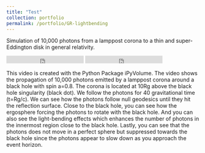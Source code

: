 ```yaml
---
title: "Test"
collection: portfolio
permalink: /portfolio/GR-lightbending
---
```

Simulation of 10,000 photons from a lamppost corona to a thin and super-Eddington disk in general relativity.
<div class="video_wrapper">
<iframe width="40%" height="20" src="https://www.youtube.com/embed/RYWbcVQG_Ww" title="Thin Disk" frameborder="0" allowfullscreen></iframe>
<iframe width="40%" height="20" src="https://www.youtube.com/embed/BFdu8k88fXs" title="Super-Eddington Disk"frameborder="0" allowfullscreen></iframe>


This video is created with the Python Package iPyVolume. 
The video shows the propagation of 10,000 photons emitted by a lamppost corona around a black hole with spin a=0.8. The corona is located at 10Rg above the black hole singularity (black dot). We follow the photons for 40 gravitational time (t=Rg/c).
We can see how the photons follow null geodesics until they hit the reflection surface. Close to the black hole, you can see how the ergosphere forcing the photons to rotate with the black hole. And you can also see the light-bending effects which enhances the number of photons in the innermost region close to the black hole. Lastly, you can see that the photons does not move in a perfect sphere but suppressed towards the black hole since the photons appear to slow down as you approach the event horizon.